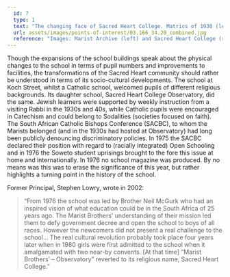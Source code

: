 ```yaml
---
  id: 7
  type: 1
  text: "The changing face of Sacred Heart College. Matrics of 1930 (left) and Matrics of 2016 (right). "
  url: assets/images/points-of-interest/03.166_34.20_combined.jpg
  reference: "Images: Marist Archive (left) and Sacred Heart College (right)"
---
```

Though the expansions of the school buildings speak about the physical changes to the school in terms of pupil numbers and improvements to facilities, the transformations of the Sacred Heart community should rather be understood in terms of its socio-cultural developments. The school at Koch Street, whilst a Catholic school, welcomed pupils of different religious backgrounds. Its daughter school, Sacred Heart College Observatory, did the same. Jewish learners were supported by weekly instruction from a visiting Rabbi in the 1930s and 40s, while Catholic pupils were encouraged in Catechism and could belong to Sodalities (societies focused on faith). The South African Catholic Bishops Conference (SACBC), to whom the Marists belonged (and in the 1930s had hosted at Observatory) had long been publicly denouncing discriminatory policies. In 1975 the SACBC declared their position with regard to (racially integrated) Open Schooling and in 1976 the Soweto student uprisings brought to the fore this issue at home and internationally. In 1976 no school magazine was produced. By no means was this was to erase the significance of this year, but rather highlights a turning point in the history of the school. 

Former Principal, Stephen Lowry, wrote in 2002:
> “From 1976 the school was led by Brother Neil McGurk who had an inspired vision of what education could be in the South Africa of 25 years ago. The Marist Brothers’ understanding of their mission led them to defy government decree and open the school to boys of all races. However the newcomers did not present a real challenge to the school… The real cultural revolution probably took place four years later when in 1980 girls were first admitted to the school when it amalgamated with two near-by convents. [At that time] “Marist Brothers’ – Observatory” reverted to its religious name, Sacred Heart College.”

        